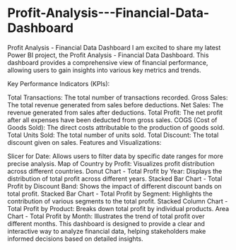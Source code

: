 # Profit-Analysis---Financial-Data-Dashboard

Profit Analysis - Financial Data Dashboard
I am excited to share my latest Power BI project, the Profit Analysis - Financial Data Dashboard. This dashboard provides a comprehensive view of financial performance, allowing users to gain insights into various key metrics and trends.

Key Performance Indicators (KPIs):

Total Transactions: The total number of transactions recorded.
Gross Sales: The total revenue generated from sales before deductions.
Net Sales: The revenue generated from sales after deductions.
Total Profit: The net profit after all expenses have been deducted from gross sales.
COGS (Cost of Goods Sold): The direct costs attributable to the production of goods sold.
Total Units Sold: The total number of units sold.
Total Discount: The total discount given on sales.
Features and Visualizations:

Slicer for Date: Allows users to filter data by specific date ranges for more precise analysis.
Map of Country by Profit: Visualizes profit distribution across different countries.
Donut Chart - Total Profit by Year: Displays the distribution of total profit across different years.
Stacked Bar Chart - Total Profit by Discount Band: Shows the impact of different discount bands on total profit.
Stacked Bar Chart - Total Profit by Segment: Highlights the contribution of various segments to the total profit.
Stacked Column Chart - Total Profit by Product: Breaks down total profit by individual products.
Area Chart - Total Profit by Month: Illustrates the trend of total profit over different months.
This dashboard is designed to provide a clear and interactive way to analyze financial data, helping stakeholders make informed decisions based on detailed insights.
